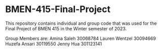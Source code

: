 # BMEN-415-Final-Project

This repository contains individual and group code that was used for the Final Project of BMEN 415 in the Winter semester of 2023. 

Group Members are:
Amina Saleh 30068784
Lauren Wentzel 30094669
Huzefa Ansari 30119550
Jenny Hua 301123141
